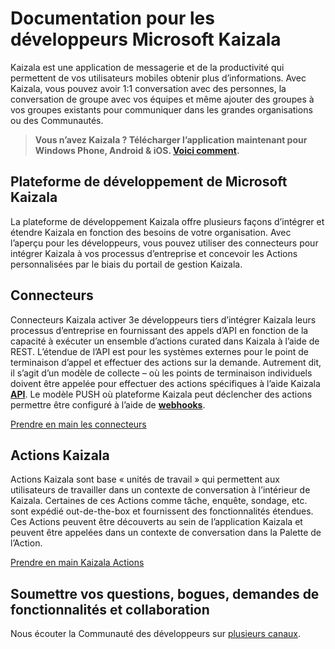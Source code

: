 # <a name="microsoft-kaizala-developer-documentation"></a>Documentation pour les développeurs Microsoft Kaizala

Kaizala est une application de messagerie et de la productivité qui permettent de vos utilisateurs mobiles obtenir plus d’informations. Avec Kaizala, vous pouvez avoir 1:1 conversation avec des personnes, la conversation de groupe avec vos équipes et même ajouter des groupes à vos groupes existants pour communiquer dans les grandes organisations ou des Communautés.

> **Vous n’avez Kaizala ? Télécharger l’application maintenant pour Windows Phone, Android & iOS. [Voici comment](install.md).**

## <a name="microsoft-kaizala-developer-platform"></a>Plateforme de développement de Microsoft Kaizala 
La plateforme de développement Kaizala offre plusieurs façons d’intégrer et étendre Kaizala en fonction des besoins de votre organisation. Avec l’aperçu pour les développeurs, vous pouvez utiliser des connecteurs pour intégrer Kaizala à vos processus d’entreprise et concevoir les Actions personnalisées par le biais du portail de gestion Kaizala.

## <a name="connectors"></a>Connecteurs

Connecteurs Kaizala activer 3e développeurs tiers d’intégrer Kaizala leurs processus d’entreprise en fournissant des appels d’API en fonction de la capacité à exécuter un ensemble d’actions curated dans Kaizala à l’aide de REST. L’étendue de l’API est pour les systèmes externes pour le point de terminaison d’appel et effectuer des actions sur la demande. Autrement dit, il s’agit d’un modèle de collecte – où les points de terminaison individuels doivent être appelée pour effectuer des actions spécifiques à l’aide Kaizala **[API](connectors/API.md)**. Le modèle PUSH où plateforme Kaizala peut déclencher des actions permettre être configuré à l’aide de **[webhooks](connectors/webHooks.md)**.

[Prendre en main les connecteurs](connectors/README.md)

## <a name="kaizala-actions"></a>Actions Kaizala

Actions Kaizala sont base « unités de travail » qui permettent aux utilisateurs de travailler dans un contexte de conversation à l’intérieur de Kaizala. Certaines de ces Actions comme tâche, enquête, sondage, etc. sont expédié out-de-the-box et fournissent des fonctionnalités étendues. Ces Actions peuvent être découverts au sein de l’application Kaizala et peuvent être appelées dans un contexte de conversation dans la Palette de l’Action.

[Prendre en main Kaizala Actions](Actions/README.md)

## <a name="submit-your-questions-bugs-feature-requests-and-contributions"></a>Soumettre vos questions, bogues, demandes de fonctionnalités et collaboration

Nous écouter la Communauté des développeurs sur [plusieurs canaux](feedback.md).
